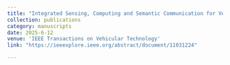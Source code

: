 ```yaml
---
title: "Integrated Sensing, Computing and Semantic Communication for Vehicular Networks"
collection: publications
category: manuscripts
date: 2025-6-12
venue: 'IEEE Transactions on Vehicular Technology'
link: "https://ieeexplore.ieee.org/abstract/document/11031224"

---
```


